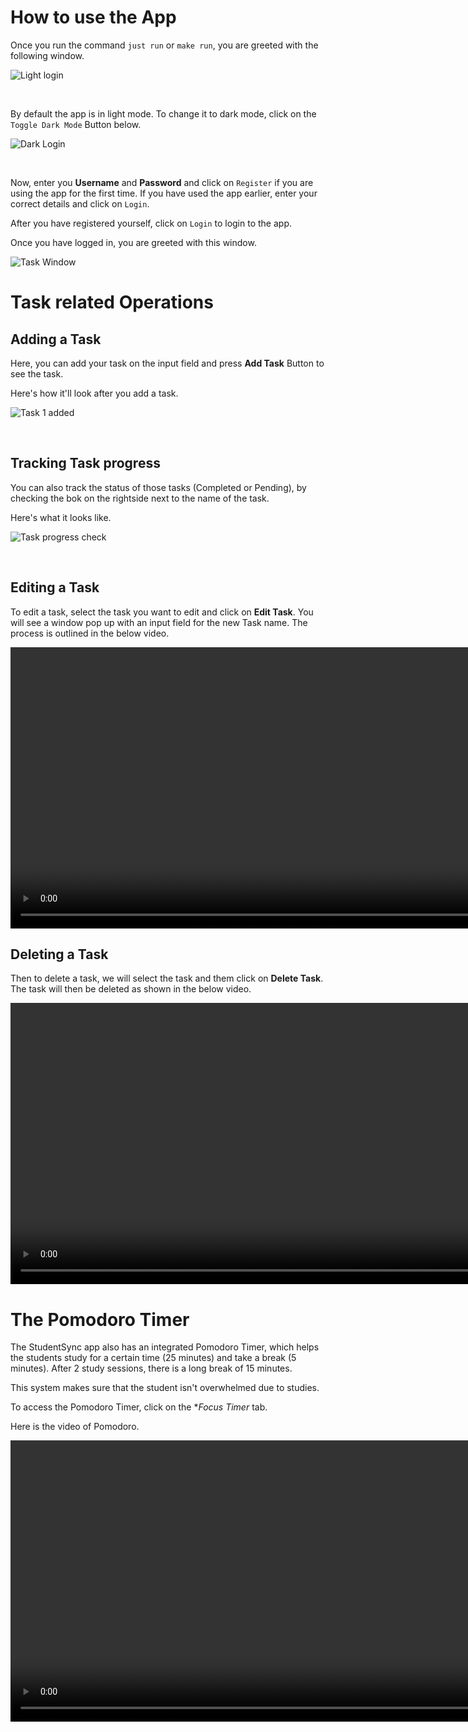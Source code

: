 # How to use the App

Once you run the command `just run` or `make run`, you are greeted with the following window. 

![Light login](./images/light_login_reg.png)

<br>

By default the app is in light mode. To change it to dark mode, click on the `Toggle Dark Mode` Button below. 

![Dark Login](./images/dark_login_reg.png)

<br>

Now, enter you **Username** and **Password** and click on `Register` if you are using the app for the first time. If you have used the app earlier, enter your correct details and click on `Login`.

After you have registered yourself, click on `Login` to login to the app. 

Once you have logged in, you are greeted with this window. 

![Task Window](./images/task_window.png)

# Task related Operations

## Adding a Task

Here, you can add your task on the input field and press **Add Task** Button to see the task. 

Here's how it'll look after you add a task. 

![Task 1 added](./images/task_added.png)

<br>

## Tracking Task progress

You can also track the status of those tasks (Completed or Pending), by checking the bok on the rightside next to the name of the task. 

Here's what it looks like. 

![Task progress check](./images/task_check.png)

<br>

## Editing a Task

To edit a task, select the task you want to edit and click on **Edit Task**. You will see a window pop up with an input field for the new Task name. The process is outlined in the below video.

<video controls width="900">
    <source src="./images/edit_task.mp4" type="video/mp4">
</video>

<br>

## Deleting a Task 

Then to delete a task, we will select the task and them click on **Delete Task**. The task will then be deleted as shown in the below video.

<video controls width="900">
    <source src="./images/delete_task.mp4" type="video/mp4">
</video>

<br>

# The Pomodoro Timer

The StudentSync app also has an integrated Pomodoro Timer, which helps the students study for a certain time (25 minutes) and take a break (5 minutes). After 2 study sessions, there is a long break of 15 minutes. 

This system makes sure that the student isn't overwhelmed due to studies. 

To access the Pomodoro Timer, click on the **Focus Timer* tab. 

Here is the video of Pomodoro. 

<video controls width="900">
    <source src="./images/pomodoro.mp4" type="video/mp4">
</video>


